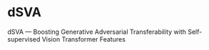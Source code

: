 # dSVA
dSVA — Boosting Generative Adversarial Transferability with Self-supervised Vision Transformer Features
